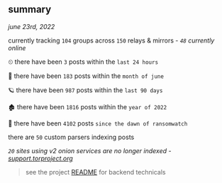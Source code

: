 
## summary
_june 23rd, 2022_

currently tracking `104` groups across `150` relays & mirrors - _`48` currently online_

⏲ there have been `3` posts within the `last 24 hours`

🦈 there have been `183` posts within the `month of june`

🪐 there have been `987` posts within the `last 90 days`

🏚 there have been `1816` posts within the `year of 2022`

🦕 there have been `4102` posts `since the dawn of ransomwatch`

there are `50` custom parsers indexing posts

_`20` sites using v2 onion services are no longer indexed - [support.torproject.org](https://support.torproject.org/onionservices/v2-deprecation/)_

> see the project [README](https://github.com/joshhighet/ransomwatch#ransomwatch--) for backend technicals
